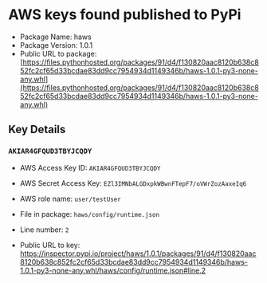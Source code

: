 # AWS keys found published to PyPi

* Package Name: haws
* Package Version: 1.0.1
* Public URL to package: [https://files.pythonhosted.org/packages/91/d4/f130820aac8120b638c852fc2cf65d33bcdae83dd9cc7954934d1149346b/haws-1.0.1-py3-none-any.whl](https://files.pythonhosted.org/packages/91/d4/f130820aac8120b638c852fc2cf65d33bcdae83dd9cc7954934d1149346b/haws-1.0.1-py3-none-any.whl)

## Key Details

### `AKIAR4GFQUD3TBYJCQDY`

* AWS Access Key ID: `AKIAR4GFQUD3TBYJCQDY`
* AWS Secret Access Key: `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` 
* AWS role name: `user/testUser`
* File in package: `haws/config/runtime.json`
* Line number: `2`

* Public URL to key: https://inspector.pypi.io/project/haws/1.0.1/packages/91/d4/f130820aac8120b638c852fc2cf65d33bcdae83dd9cc7954934d1149346b/haws-1.0.1-py3-none-any.whl/haws/config/runtime.json#line.2


